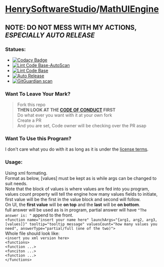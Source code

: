 # [HenrySoftwareStudio](https://henrysoftwarestudio.github.io/)/[MathUIEngine](https://github.com/HenrySoftwareStudio/MathUIEngine)
##  NOTE: DO NOT MESS WITH MY ACTIONS, *ESPECIALLY AUTO RELEASE*
### Statues:
- [![Codacy Badge](https://app.codacy.com/project/badge/Grade/0fc8cfdbe3dc4b7e8af30bb560185487)](https://www.codacy.com/gh/HenrySoftwareStudio/MathUIEngine/dashboard?utm_source=github.com&amp;utm_medium=referral&amp;utm_content=HenrySoftwareStudio/MathUIEngine&amp;utm_campaign=Badge_Grade)
- [![Lint Code Base-AutoScan](https://github.com/HenrySoftwareStudio/MathUIEngine/actions/workflows/QATool-AutoScan.yml/badge.svg)](https://github.com/HenrySoftwareStudio/MathUIEngine/actions/workflows/QATool-AutoScan.yml)
- [![Lint Code Base](https://github.com/HenrySoftwareStudio/MathUIEngine/actions/workflows/QATool-FullScan.yml/badge.svg)](https://github.com/HenrySoftwareStudio/MathUIEngine/actions/workflows/QATool-FullScan.yml)
- [![Auto Release](https://github.com/HenrySoftwareStudio/MathUIEngine/actions/workflows/autoRelease.yml/badge.svg)](https://github.com/HenrySoftwareStudio/MathUIEngine/actions/workflows/autoRelease.yml)
- [![GitGuardian scan](https://github.com/HenrySoftwareStudio/MathUIEngine/actions/workflows/GitGuardian%20Scan.yml/badge.svg)](https://github.com/HenrySoftwareStudio/MathUIEngine/actions/workflows/GitGuardian%20Scan.yml)

### Want To Leave Your Mark?
> Fork this repo\
> **THEN LOOK AT THE [CODE OF CONDUCT](https://github.com/HenrySoftwareStudio/MathUIEngine/blob/main/CODE_OF_CONDUCT.md) FIRST**\
> Do what ever you want with it at your own fork\
> Create a PR\
> And you are set, Code owner will be checking over the PR asap

### Want To Use this Program?
I don't care what you do with it as long as it is under the [license terms](https://github.com/HenrySoftwareStudio/MathUIEngine/blob/main/LICENSE.txt).

### Usage:
Using xml formating.\
Format as below, [values] must be kept as is while args can be changed to suit needs.\
Note that the block of values is where values are fed into you program, values count property will tell the engine how many values fields to initiate, first value will be the first in the value block and second will follow.\
On UI, the **first value** will be **on top** and the **last** will be **on bottom**.\
full answer will be used as is in program, partial answer will have `"The answer is: "` append to the front.\
`<function name="insert your name here" launchArgs="{arg1, arg2, arg3, [values]}" tooltip="tooltip message" valuesCount="how many values you need", answerType="partial/full (one of the two)">`\
Whole file should look like:\
`<insert you xml version here>`\
`<functions>`\
`<function ...>`\
`<funciton ...>`\
`<function ...>`\
`</functions>`
